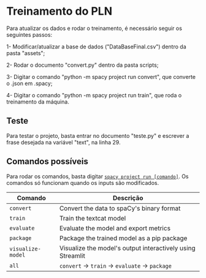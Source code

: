 # Treinamento do PLN
Para atualizar os dados e rodar o treinamento, é necessário seguir os seguintes passos:

1- Modificar/atualizar a base de dados ("DataBaseFinal.csv") dentro da pasta "assets";

2- Rodar o documento "convert.py" dentro da pasta scripts;

3- Digitar o comando "python -m spacy project run convert", que converte o .json em .spacy;

4- Digitar o comando "python -m spacy project run train", que roda o treinamento da máquina.

## Teste
Para testar o projeto, basta entrar no documento "teste.py" e escrever a frase desejada na variável "text", na linha 29.

## Comandos possíveis
Para rodar os comandos, basta digitar [`spacy project run [comando]`](https://spacy.io/api/cli#project-run). Os comandos só funcionam quando os inputs são modificados.

| Comando | Descrição |
| --- | --- |
| `convert` | Convert the data to spaCy's binary format |
| `train` | Train the textcat model |
| `evaluate` | Evaluate the model and export metrics |
| `package` | Package the trained model as a pip package |
| `visualize-model` | Visualize the model's output interactively using Streamlit |
| `all` | `convert` &rarr; `train` &rarr; `evaluate` &rarr; `package` |

